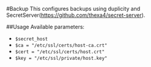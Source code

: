 #Backup
This configures backups using duplicity and SecretServer(https://github.com/thexa4/secret-server).

##Usage
Available parameters:

* `$secret_host`
* `$ca = "/etc/ssl/certs/host-ca.crt"`
* `$cert = "/etc/ssl/certs/host.crt"`
* `$key = "/etc/ssl/private/host.key"`
